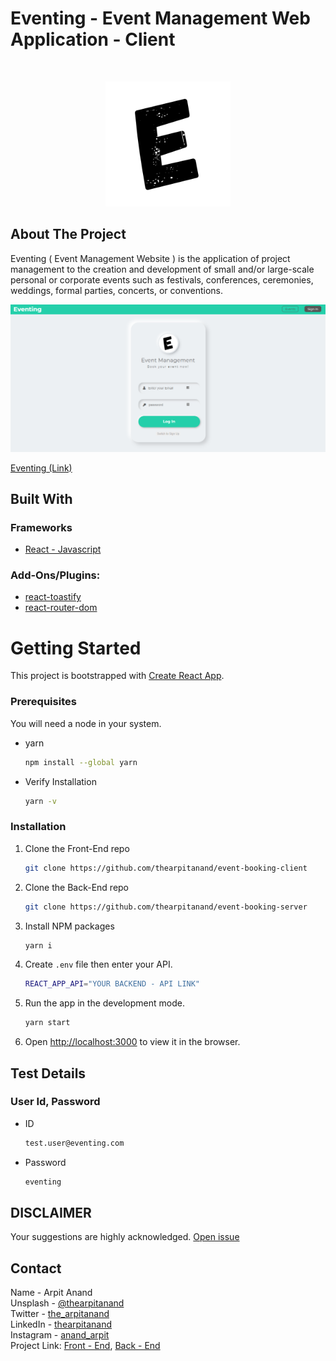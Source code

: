 <h1>Eventing - Event Management Web Application - Client</h1>

<br />

<!-- PROJECT LOGO -->
<p  align="center">
    <a href="#">
        <img src="public/assets/images/E.png" alt="Logo" width="200" height="200">
    </a>
</p>

<!-- ABOUT THE PROJECT -->

## About The Project

Eventing ( Event Management Website ) is the application of project management to the creation and development of small and/or large-scale personal or corporate events such as festivals, conferences, ceremonies, weddings, formal parties, concerts, or conventions.

<!-- Screenshot -->

![Website Screenshot](public/assets/Website_Screenshot/screenshot_website_01.png)

[Eventing (Link)](https://event-management-graphql.netlify.app/)

<!-- Built with section -->

## Built With

### Frameworks

- [React - Javascript](https://reactjs.org/)

### Add-Ons/Plugins:

- [react-toastify](https://www.npmjs.com/package/react-toastify)
- [react-router-dom](https://www.npmjs.com/package/react-router-dom)

<!-- GETTING STARTED -->
# Getting Started

This project is bootstrapped with [Create React App](https://github.com/facebook/create-react-app).

### Prerequisites

You will need a node in your system.

- yarn
  ```sh
  npm install --global yarn
  ```

- Verify Installation
  ```sh
  yarn -v
  ```

### Installation

1. Clone the Front-End repo

   ```sh
   git clone https://github.com/thearpitanand/event-booking-client
   ```

2. Clone the Back-End repo

   ```sh
   git clone https://github.com/thearpitanand/event-booking-server
   ```

3. Install NPM packages

   ```sh
   yarn i
   ```

4. Create `.env` file then enter your API.

   ```sh
   REACT_APP_API="YOUR BACKEND - API LINK"
   ```

5. Run the app in the development mode.

   ```sh
   yarn start
   ```

6. Open [http://localhost:3000](http://localhost:3000) to view it in the browser.

<!-- Test Details -->

## Test Details

### User Id, Password

- ID
  ```sh
  test.user@eventing.com
  ```
- Password
  ```sh
  eventing
  ```

<!-- Disclaimer -->

## DISCLAIMER

Your suggestions are highly acknowledged. [Open issue](https://github.com/thearpitanand/event-booking-client/issues)

<!-- CONTACT -->

## Contact

Name - Arpit Anand\
Unsplash - [@thearpitanand](https://unsplash.com/@thearpitanand)\
Twitter - [the_arpitanand](https://twitter.com/the_arpitanand)\
LinkedIn - [thearpitanand](https://www.linkedin.com/in/thearpitanand/)\
Instagram - [anand_arpit](https://www.instagram.com/anand_arpit/)\
Project Link: [Front - End](https://github.com/thearpitanand/event-booking-client), [Back - End](https://github.com/thearpitanand/event-booking-server)